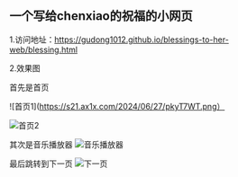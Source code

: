 ## 一个写给chenxiao的祝福的小网页

1.访问地址：https://gudong1012.github.io/blessings-to-her-web/blessing.html

2.效果图


首先是首页

![首页1](https://s21.ax1x.com/2024/06/27/pkyT7WT.png）

![首页2](https://s21.ax1x.com/2024/06/20/pkDS0Qf.jpg)


其次是音乐播放器
![音乐播放器](https://s21.ax1x.com/2024/06/20/pkDSDOS.jpg)


最后跳转到下一页
![下一页](https://s21.ax1x.com/2024/06/20/pkDSseg.jpg)
